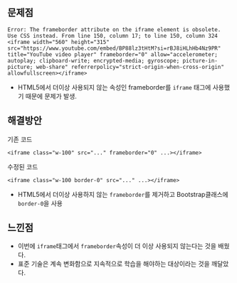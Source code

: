 ## 문제점
```
Error: The frameborder attribute on the iframe element is obsolete.
Use CSS instead. From line 150, column 17; to line 150, column 324 
<iframe width="560" height="315" src="https://www.youtube.com/embed/BP88lz3tHtM?si=rBJ8iHLhHb4Nz9PR" title="YouTube video player" frameborder="0" allow="accelerometer; autoplay; clipboard-write; encrypted-media; gyroscope; picture-in-picture; web-share" referrerpolicy="strict-origin-when-cross-origin" allowfullscreen></iframe>
```
- HTML5에서 더이상 사용되지 않는 속성인 frameborder를 `iframe` 태그에 사용했기 때문에 문제가 발생.

## 해결방안
기존 코드
```
<iframe class="w-100" src="..." frameborder="0" ...></iframe>
```
수정된 코드
```
<iframe class="w-100 border-0" src="..." ...></iframe>
```
- HTML5에서 더이상 사용하지 않는 `frameborder`를 제거하고 Bootstrap클래스에 `border-0`을 사용

## 느낀점
- 이번에 `iframe`태그에서 `frameborder`속성이 더 이상 사용되지 않는다는 것을 배웠다.
- 표준 기술은 계속 변화함으로 지속적으로 학습을 해야하는 대상이라는 것을 깨달았다.